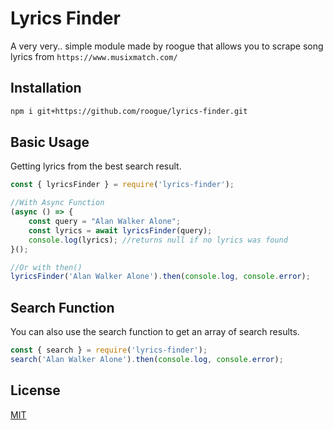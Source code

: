 # Lyrics Finder
A very very.. simple module made by roogue that allows you to scrape song lyrics from `https://www.musixmatch.com/`

## Installation

```bash
npm i git+https://github.com/roogue/lyrics-finder.git
```

## Basic Usage
Getting lyrics from the best search result.
```js
const { lyricsFinder } = require('lyrics-finder');

//With Async Function
(async () => {
    const query = "Alan Walker Alone";
    const lyrics = await lyricsFinder(query);
    console.log(lyrics); //returns null if no lyrics was found
}();

//Or with then()
lyricsFinder('Alan Walker Alone').then(console.log, console.error);
```

## Search Function
You can also use the search function to get an array of search results.
```js
const { search } = require('lyrics-finder');
search('Alan Walker Alone').then(console.log, console.error);
```

## License
[MIT](https://choosealicense.com/licenses/mit/)
